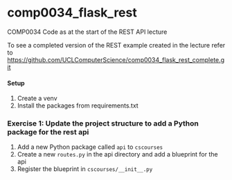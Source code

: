# comp0034_flask_rest
COMP0034 Code as at the start of the REST API lecture

To see a completed version of the REST example created in the lecture refer to https://github.com/UCLComputerScience/comp0034_flask_rest_complete.git

#### Setup
1. Create a venv
2. Install the packages from requirements.txt

### Exercise 1: Update the project structure to add a Python package for the rest api
1. Add a new Python package called `api` to `cscourses` 
2. Create a new `routes.py` in the api directory and add a blueprint for the api
3. Register the blueprint in `cscourses/__init__.py`
